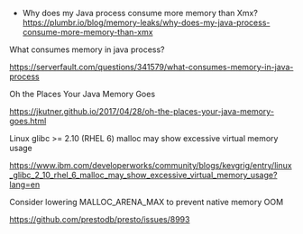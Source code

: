 - Why does my Java process consume more memory than Xmx?
https://plumbr.io/blog/memory-leaks/why-does-my-java-process-consume-more-memory-than-xmx

What consumes memory in java process?

https://serverfault.com/questions/341579/what-consumes-memory-in-java-process

Oh the Places Your Java Memory Goes

https://jkutner.github.io/2017/04/28/oh-the-places-your-java-memory-goes.html


Linux glibc >= 2.10 (RHEL 6) malloc may show excessive virtual memory usage

https://www.ibm.com/developerworks/community/blogs/kevgrig/entry/linux_glibc_2_10_rhel_6_malloc_may_show_excessive_virtual_memory_usage?lang=en

Consider lowering MALLOC_ARENA_MAX to prevent native memory OOM

https://github.com/prestodb/presto/issues/8993
